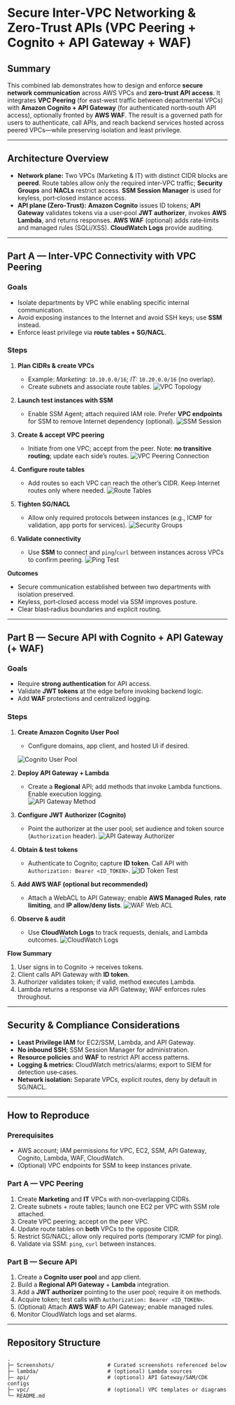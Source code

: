 # Secure Inter‑VPC Networking & Zero‑Trust APIs (VPC Peering + Cognito + API Gateway + WAF)

## Summary
This combined lab demonstrates how to design and enforce **secure network communication** across AWS VPCs and **zero‑trust API access**. It integrates **VPC Peering** (for east‑west traffic between departmental VPCs) with **Amazon Cognito + API Gateway** (for authenticated north‑south API access), optionally fronted by **AWS WAF**. The result is a governed path for users to authenticate, call APIs, and reach backend services hosted across peered VPCs—while preserving isolation and least privilege.


---

## Architecture Overview
- **Network plane:** Two VPCs (Marketing & IT) with distinct CIDR blocks are **peered**. Route tables allow only the required inter‑VPC traffic; **Security Groups** and **NACLs** restrict access. **SSM Session Manager** is used for keyless, port‑closed instance access.
- **API plane (Zero‑Trust):** **Amazon Cognito** issues ID tokens; **API Gateway** validates tokens via a user‑pool **JWT authorizer**, invokes **AWS Lambda**, and returns responses. **AWS WAF** (optional) adds rate‑limits and managed rules (SQLi/XSS). **CloudWatch Logs** provide auditing.


---

## Part A — Inter‑VPC Connectivity with VPC Peering
### Goals
- Isolate departments by VPC while enabling specific internal communication.
- Avoid exposing instances to the Internet and avoid SSH keys; use **SSM** instead.
- Enforce least privilege via **route tables + SG/NACL**.

### Steps
1. **Plan CIDRs & create VPCs**  
   - Example: *Marketing:* `10.10.0.0/16`; *IT:* `10.20.0.0/16` (no overlap).  
   - Create subnets and associate route tables.
   ![VPC Topology](./Screenshots/02-vpc-topology.png)

2. **Launch test instances with SSM**  
   - Enable SSM Agent; attach required IAM role. Prefer **VPC endpoints** for SSM to remove Internet dependency (optional).
   ![SSM Session](./Screenshots/05-ssm-session.png)

3. **Create & accept VPC peering**  
   - Initiate from one VPC; accept from the peer. Note: **no transitive routing**; update each side’s routes.
   ![VPC Peering Connection](./Screenshots/03-vpc-peering-connection.png)

4. **Configure route tables**  
   - Add routes so each VPC can reach the other’s CIDR. Keep Internet routes only where needed.
   ![Route Tables](./Screenshots/04-route-tables.png)

5. **Tighten SG/NACL**  
   - Allow only required protocols between instances (e.g., ICMP for validation, app ports for services).
   ![Security Groups](./Screenshots/07-security-groups.png)

6. **Validate connectivity**  
   - Use **SSM** to connect and `ping`/`curl` between instances across VPCs to confirm peering.
   ![Ping Test](./Screenshots/06-ping-test.png)

**Outcomes**
- Secure communication established between two departments with isolation preserved.
- Keyless, port‑closed access model via SSM improves posture.
- Clear blast‑radius boundaries and explicit routing.

---

## Part B — Secure API with Cognito + API Gateway (+ WAF)
### Goals
- Require **strong authentication** for API access.
- Validate **JWT tokens** at the edge before invoking backend logic.
- Add **WAF** protections and centralized logging.

### Steps
1. **Create Amazon Cognito User Pool**  
   - Configure domains, app client, and hosted UI if desired.
  
   
   ![Cognito User Pool](./Screenshots/08-cognito-user-pool.png)

2. **Deploy API Gateway + Lambda**  
   - Create a **Regional** API; add methods that invoke Lambda functions. Enable execution logging.  
   ![API Gateway Method](./Screenshots/11-api-gateway-method-auth.png)

3. **Configure JWT Authorizer (Cognito)**  
   - Point the authorizer at the user pool; set audience and token source (`Authorization` header).
   ![API Gateway Authorizer](./Screenshots/10-api-gateway-authorizer.png)

4. **Obtain & test tokens**  
   - Authenticate to Cognito; capture **ID token**. Call API with `Authorization: Bearer <ID_TOKEN>`.
   ![ID Token Test](./Screenshots/12-id-token-test.png)

5. **Add AWS WAF (optional but recommended)**  
   - Attach a WebACL to API Gateway; enable **AWS Managed Rules**, **rate limiting**, and **IP allow/deny lists**.
   ![WAF Web ACL](./Screenshots/13-waf-web-acl.png)

6. **Observe & audit**  
   - Use **CloudWatch Logs** to track requests, denials, and Lambda outcomes.
   ![CloudWatch Logs](./Screenshots/14-cloudwatch-logs.png)

**Flow Summary**
1. User signs in to Cognito → receives tokens.  
2. Client calls API Gateway with **ID token**.  
3. Authorizer validates token; if valid, method executes Lambda.  
4. Lambda returns a response via API Gateway; WAF enforces rules throughout.

---

## Security & Compliance Considerations
- **Least Privilege IAM** for EC2/SSM, Lambda, and API Gateway.  
- **No inbound SSH**; SSM Session Manager for administration.  
- **Resource policies** and **WAF** to restrict API access patterns.  
- **Logging & metrics:** CloudWatch metrics/alarms; export to SIEM for detection use‑cases.  
- **Network isolation:** Separate VPCs, explicit routes, deny by default in SG/NACL.

---

## How to Reproduce

### Prerequisites
- AWS account; IAM permissions for VPC, EC2, SSM, API Gateway, Cognito, Lambda, WAF, CloudWatch.
- (Optional) VPC endpoints for SSM to keep instances private.

### Part A — VPC Peering
1. Create **Marketing** and **IT** VPCs with non‑overlapping CIDRs.  
2. Create subnets + route tables; launch one EC2 per VPC with SSM role attached.  
3. Create VPC peering; accept on the peer VPC.  
4. Update route tables on **both** VPCs to the opposite CIDR.  
5. Restrict SG/NACL; allow only required ports (temporary ICMP for ping).  
6. Validate via SSM: `ping`, `curl` between instances.

### Part B — Secure API
1. Create a **Cognito user pool** and app client.  
2. Build a **Regional API Gateway** + **Lambda** integration.  
3. Add a **JWT authorizer** pointing to the user pool; require it on methods.  
4. Acquire token; test calls with `Authorization: Bearer <ID_TOKEN>`.  
5. (Optional) Attach **AWS WAF** to API Gateway; enable managed rules.  
6. Monitor CloudWatch logs and set alarms.

---

## Repository Structure
```
.
├─ Screenshots/                 # Curated screenshots referenced below
├─ lambda/                      # (optional) Lambda sources
├─ api/                         # (optional) API Gateway/SAM/CDK configs
├─ vpc/                         # (optional) VPC templates or diagrams
└─ README.md
```

